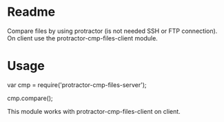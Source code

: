 # Readme
Compare files by using protractor (is not needed SSH or FTP connection). On client use the protractor-cmp-files-client module.


# Usage
var cmp = require('protractor-cmp-files-server');

cmp.compare();

This module works with protractor-cmp-files-client on client.
